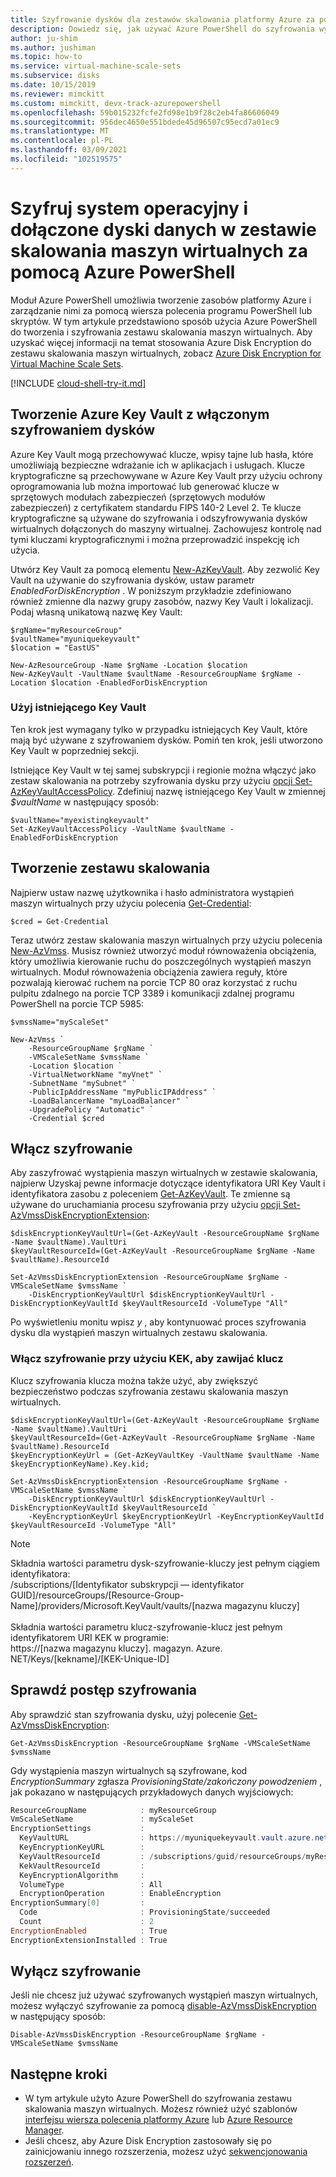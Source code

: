 ```yaml
---
title: Szyfrowanie dysków dla zestawów skalowania platformy Azure za pomocą Azure PowerShell
description: Dowiedz się, jak używać Azure PowerShell do szyfrowania wystąpień maszyn wirtualnych i dołączonych dysków w zestawie skalowania maszyn wirtualnych z systemem Windows
author: ju-shim
ms.author: jushiman
ms.topic: how-to
ms.service: virtual-machine-scale-sets
ms.subservice: disks
ms.date: 10/15/2019
ms.reviewer: mimckitt
ms.custom: mimckitt, devx-track-azurepowershell
ms.openlocfilehash: 59b015232fcfe2fd98e1b9f28c2eb4fa86606049
ms.sourcegitcommit: 956dec4650e551bdede45d96507c95ecd7a01ec9
ms.translationtype: MT
ms.contentlocale: pl-PL
ms.lasthandoff: 03/09/2021
ms.locfileid: "102519575"
---
```

# <a name="encrypt-os-and-attached-data-disks-in-a-virtual-machine-scale-set-with-azure-powershell"></a>Szyfruj system operacyjny i dołączone dyski danych w zestawie skalowania maszyn wirtualnych za pomocą Azure PowerShell

Moduł Azure PowerShell umożliwia tworzenie zasobów platformy Azure i zarządzanie nimi za pomocą wiersza polecenia programu PowerShell lub skryptów.  W tym artykule przedstawiono sposób użycia Azure PowerShell do tworzenia i szyfrowania zestawu skalowania maszyn wirtualnych. Aby uzyskać więcej informacji na temat stosowania Azure Disk Encryption do zestawu skalowania maszyn wirtualnych, zobacz [Azure Disk Encryption for Virtual Machine Scale Sets](disk-encryption-overview.md).

[!INCLUDE [cloud-shell-try-it.md](../../includes/cloud-shell-try-it.md)]

## <a name="create-an-azure-key-vault-enabled-for-disk-encryption"></a>Tworzenie Azure Key Vault z włączonym szyfrowaniem dysków

Azure Key Vault mogą przechowywać klucze, wpisy tajne lub hasła, które umożliwiają bezpieczne wdrażanie ich w aplikacjach i usługach. Klucze kryptograficzne są przechowywane w Azure Key Vault przy użyciu ochrony oprogramowania lub można importować lub generować klucze w sprzętowych modułach zabezpieczeń (sprzętowych modułów zabezpieczeń) z certyfikatem standardu FIPS 140-2 Level 2. Te klucze kryptograficzne są używane do szyfrowania i odszyfrowywania dysków wirtualnych dołączonych do maszyny wirtualnej. Zachowujesz kontrolę nad tymi kluczami kryptograficznymi i można przeprowadzić inspekcję ich użycia.

Utwórz Key Vault za pomocą elementu [New-AzKeyVault](/powershell/module/az.keyvault/new-azkeyvault). Aby zezwolić Key Vault na używanie do szyfrowania dysków, ustaw parametr *EnabledForDiskEncryption* . W poniższym przykładzie zdefiniowano również zmienne dla nazwy grupy zasobów, nazwy Key Vault i lokalizacji. Podaj własną unikatową nazwę Key Vault:

```azurepowershell-interactive
$rgName="myResourceGroup"
$vaultName="myuniquekeyvault"
$location = "EastUS"

New-AzResourceGroup -Name $rgName -Location $location
New-AzKeyVault -VaultName $vaultName -ResourceGroupName $rgName -Location $location -EnabledForDiskEncryption
```

### <a name="use-an-existing-key-vault"></a>Użyj istniejącego Key Vault

Ten krok jest wymagany tylko w przypadku istniejących Key Vault, które mają być używane z szyfrowaniem dysków. Pomiń ten krok, jeśli utworzono Key Vault w poprzedniej sekcji.

Istniejące Key Vault w tej samej subskrypcji i regionie można włączyć jako zestaw skalowania na potrzeby szyfrowania dysku przy użyciu [opcji Set-AzKeyVaultAccessPolicy](/powershell/module/az.keyvault/Set-AzKeyVaultAccessPolicy). Zdefiniuj nazwę istniejącego Key Vault w zmiennej *$vaultName* w następujący sposób:


```azurepowershell-interactive
$vaultName="myexistingkeyvault"
Set-AzKeyVaultAccessPolicy -VaultName $vaultName -EnabledForDiskEncryption
```

## <a name="create-a-scale-set"></a>Tworzenie zestawu skalowania

Najpierw ustaw nazwę użytkownika i hasło administratora wystąpień maszyn wirtualnych przy użyciu polecenia [Get-Credential](/powershell/module/microsoft.powershell.security/get-credential):

```azurepowershell-interactive
$cred = Get-Credential
```

Teraz utwórz zestaw skalowania maszyn wirtualnych przy użyciu polecenia [New-AzVmss](/powershell/module/az.compute/new-azvmss). Musisz również utworzyć moduł równoważenia obciążenia, który umożliwia kierowanie ruchu do poszczególnych wystąpień maszyn wirtualnych. Moduł równoważenia obciążenia zawiera reguły, które pozwalają kierować ruchem na porcie TCP 80 oraz korzystać z ruchu pulpitu zdalnego na porcie TCP 3389 i komunikacji zdalnej programu PowerShell na porcie TCP 5985:

```azurepowershell-interactive
$vmssName="myScaleSet"

New-AzVmss `
    -ResourceGroupName $rgName `
    -VMScaleSetName $vmssName `
    -Location $location `
    -VirtualNetworkName "myVnet" `
    -SubnetName "mySubnet" `
    -PublicIpAddressName "myPublicIPAddress" `
    -LoadBalancerName "myLoadBalancer" `
    -UpgradePolicy "Automatic" `
    -Credential $cred
```

## <a name="enable-encryption"></a>Włącz szyfrowanie

Aby zaszyfrować wystąpienia maszyn wirtualnych w zestawie skalowania, najpierw Uzyskaj pewne informacje dotyczące identyfikatora URI Key Vault i identyfikatora zasobu z poleceniem [Get-AzKeyVault](/powershell/module/az.keyvault/Get-AzKeyVault). Te zmienne są używane do uruchamiania procesu szyfrowania przy użyciu [opcji Set-AzVmssDiskEncryptionExtension](/powershell/module/az.compute/Set-AzVmssDiskEncryptionExtension):


```azurepowershell-interactive
$diskEncryptionKeyVaultUrl=(Get-AzKeyVault -ResourceGroupName $rgName -Name $vaultName).VaultUri
$keyVaultResourceId=(Get-AzKeyVault -ResourceGroupName $rgName -Name $vaultName).ResourceId

Set-AzVmssDiskEncryptionExtension -ResourceGroupName $rgName -VMScaleSetName $vmssName `
    -DiskEncryptionKeyVaultUrl $diskEncryptionKeyVaultUrl -DiskEncryptionKeyVaultId $keyVaultResourceId -VolumeType "All"
```

Po wyświetleniu monitu wpisz *y* , aby kontynuować proces szyfrowania dysku dla wystąpień maszyn wirtualnych zestawu skalowania.

### <a name="enable-encryption-using-kek-to-wrap-the-key"></a>Włącz szyfrowanie przy użyciu KEK, aby zawijać klucz

Klucz szyfrowania klucza można także użyć, aby zwiększyć bezpieczeństwo podczas szyfrowania zestawu skalowania maszyn wirtualnych.

```azurepowershell-interactive
$diskEncryptionKeyVaultUrl=(Get-AzKeyVault -ResourceGroupName $rgName -Name $vaultName).VaultUri
$keyVaultResourceId=(Get-AzKeyVault -ResourceGroupName $rgName -Name $vaultName).ResourceId
$keyEncryptionKeyUrl = (Get-AzKeyVaultKey -VaultName $vaultName -Name $keyEncryptionKeyName).Key.kid;

Set-AzVmssDiskEncryptionExtension -ResourceGroupName $rgName -VMScaleSetName $vmssName `
    -DiskEncryptionKeyVaultUrl $diskEncryptionKeyVaultUrl -DiskEncryptionKeyVaultId $keyVaultResourceId `
    -KeyEncryptionKeyUrl $keyEncryptionKeyUrl -KeyEncryptionKeyVaultId $keyVaultResourceId -VolumeType "All"
```

> [!NOTE]
>  Składnia wartości parametru dysk-szyfrowanie-kluczy jest pełnym ciągiem identyfikatora:</br>
/subscriptions/[Identyfikator subskrypcji — identyfikator GUID]/resourceGroups/[Resource-Group-Name]/providers/Microsoft.KeyVault/vaults/[nazwa magazynu kluczy]</br></br>
> Składnia wartości parametru klucz-szyfrowanie-klucz jest pełnym identyfikatorem URI KEK w programie:</br>
https://[nazwa magazynu kluczy]. magazyn. Azure. NET/Keys/[kekname]/[KEK-Unique-ID]

## <a name="check-encryption-progress"></a>Sprawdź postęp szyfrowania

Aby sprawdzić stan szyfrowania dysku, użyj polecenie [Get-AzVmssDiskEncryption](/powershell/module/az.compute/Get-AzVmssDiskEncryption):


```azurepowershell-interactive
Get-AzVmssDiskEncryption -ResourceGroupName $rgName -VMScaleSetName $vmssName
```

Gdy wystąpienia maszyn wirtualnych są szyfrowane, kod *EncryptionSummary* zgłasza *ProvisioningState/zakończony powodzeniem* , jak pokazano w następujących przykładowych danych wyjściowych:

```powershell
ResourceGroupName            : myResourceGroup
VmScaleSetName               : myScaleSet
EncryptionSettings           :
  KeyVaultURL                : https://myuniquekeyvault.vault.azure.net/
  KeyEncryptionKeyURL        :
  KeyVaultResourceId         : /subscriptions/guid/resourceGroups/myResourceGroup/providers/Microsoft.KeyVault/vaults/myuniquekeyvault
  KekVaultResourceId         :
  KeyEncryptionAlgorithm     :
  VolumeType                 : All
  EncryptionOperation        : EnableEncryption
EncryptionSummary[0]         :
  Code                       : ProvisioningState/succeeded
  Count                      : 2
EncryptionEnabled            : True
EncryptionExtensionInstalled : True
```

## <a name="disable-encryption"></a>Wyłącz szyfrowanie

Jeśli nie chcesz już używać szyfrowanych wystąpień maszyn wirtualnych, możesz wyłączyć szyfrowanie za pomocą [disable-AzVmssDiskEncryption](/powershell/module/az.compute/Disable-AzVmssDiskEncryption) w następujący sposób:


```azurepowershell-interactive
Disable-AzVmssDiskEncryption -ResourceGroupName $rgName -VMScaleSetName $vmssName
```

## <a name="next-steps"></a>Następne kroki

- W tym artykule użyto Azure PowerShell do szyfrowania zestawu skalowania maszyn wirtualnych. Możesz również użyć szablonów [interfejsu wiersza polecenia platformy Azure](disk-encryption-cli.md) lub [Azure Resource Manager](disk-encryption-azure-resource-manager.md).
- Jeśli chcesz, aby Azure Disk Encryption zastosowały się po zainicjowaniu innego rozszerzenia, możesz użyć [sekwencjonowania rozszerzeń](virtual-machine-scale-sets-extension-sequencing.md).
